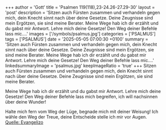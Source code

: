 +++
author = 'Gott'
title = 'Psalmen 119(118),23-24.26-27.29-30'
layout = 'post'
description = 'Sitzen auch Fürsten zusammen und verhandeln gegen mich,  dein Knecht sinnt nach über deine Gesetze. Deine Zeugnisse sind mein Ergötzen,  sie sind meine Berater.  Meine Wege hab ich dir erzählt und du gabst mir Antwort.  Lehre mich deine Gesetze! Den Weg deiner Befehle lass mic....'
images = ['/symbols/psalmus.jpg']
categories = ['PSALMUS']
tags = ['PSALMUS']
date = '2025-05-05 07:00:30 +0100'
summary = 'Sitzen auch Fürsten zusammen und verhandeln gegen mich,  dein Knecht sinnt nach über deine Gesetze. Deine Zeugnisse sind mein Ergötzen,  sie sind meine Berater.  Meine Wege hab ich dir erzählt und du gabst mir Antwort.  Lehre mich deine Gesetze! Den Weg deiner Befehle lass mic....'
linkedsummaryImage = 'psalmus.jpg'
keepImageRatio = 'true'
+++
Sitzen auch Fürsten zusammen und verhandeln gegen mich, 
dein Knecht sinnt nach über deine Gesetze.
Deine Zeugnisse sind mein Ergötzen, 
sie sind meine Berater.

Meine Wege hab ich dir erzählt und du gabst mir Antwort. 
Lehre mich deine Gesetze!
Den Weg deiner Befehle lass mich begreifen, 
ich will nachsinnen über deine Wunder!

Halte mich fern vom Weg der Lüge, 
begnade mich mit deiner Weisung!
Ich wähle den Weg der Treue, 
deine Entscheide stelle ich mir vor Augen.<!--more--><br> [Quelle: Evangelizo](https://evangeliumtagfuertag.org/DE/gospel)